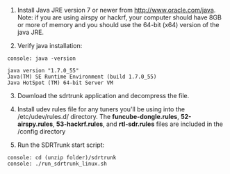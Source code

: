 1. Install Java JRE version 7 or newer from http://www.oracle.com/java.  Note: if you are using airspy or hackrf, your computer should have 8GB or more of memory and you should use the 64-bit (x64) version of the java JRE.

2. Verify java installation:

```
console: java -version

java version "1.7.0_55"
Java(TM) SE Runtime Environment (build 1.7.0_55)
Java HotSpot (TM) 64-bit Server VM
```

3. Download the sdrtrunk application and decompress the file.

4. Install udev rules file for any tuners you'll be using into the /etc/udev/rules.d/ directory.  The **funcube-dongle.rules**, **52-airspy.rules**, **53-hackrf.rules**, and **rtl-sdr.rules** files are included in the /config directory

5. Run the SDRTrunk start script:

```
console: cd (unzip folder)/sdrtrunk
console: ./run_sdrtrunk_linux.sh
```